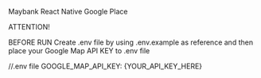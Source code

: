 Maybank React Native Google Place

ATTENTION!

BEFORE RUN
Create .env file by using .env.example as reference
and then place your Google Map API KEY to .env file

//.env file
GOOGLE_MAP_API_KEY: {YOUR_API_KEY_HERE}
